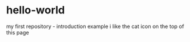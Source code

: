 # hello-world
my first repository - introduction example
i like the cat icon on the top of this page
